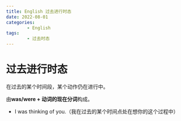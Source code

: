 ```yaml
---
title: English 过去进行时态
date: 2022-08-01
categories:
        - English
tags:
        - 过去时态
---
```


# 过去进行时态

在过去的某个时间段，某个动作仍在进行中。

由**was/were + 动词的现在分词**构成。

- I was thinking of you.（我在过去的某个时间点处在想你的这个过程中）

